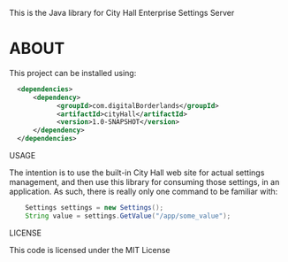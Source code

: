 This is the Java library for City Hall Enterprise Settings Server

# ABOUT

This project can be installed using:

```XML
  <dependencies>
      <dependency>
            <groupId>com.digitalBorderlands</groupId>
            <artifactId>cityHall</artifactId>
            <version>1.0-SNAPSHOT</version>
      </dependency>
  </dependencies>

```

USAGE

The intention is to use the built-in City Hall web site for actual settings management, and then use this library for consuming those settings, in an application. As such, there is really only one command to be familiar with:

```Java
	Settings settings = new Settings();
	String value = settings.GetValue("/app/some_value");
```

LICENSE

This code is licensed under the MIT License

